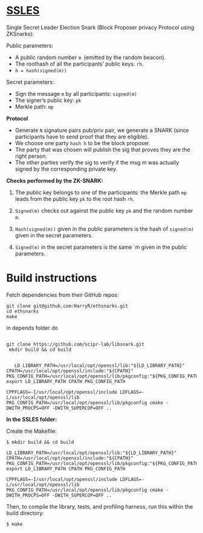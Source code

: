 # [SSLES](https://ethresear.ch/t/cryptographic-sortition-possible-solution-with-zk-snark/5102)
Single Secret Leader Election Snark (Block Proposer privacy Protocol using ZKSnarks):


Public parameters:

- A public random number `m `(emitted by the random beacon).
- The roothash of all the participants’ public keys: `rh`.
- `h = hash(signed(m))`

Secret parameters:

- Sign the message `m` by all participants: `signed(m)`
- The signer’s public key: `pk`
- Merkle path: `mp`

**Protocol**
- Generate `N` signature pairs pub/priv pair, we generate a SNARK (since participants have to send proof that they are eligible). 
- We choose one party `hash h` to be the block proposer.
- The party that was chosen will publish the sig that proves they are the right person.
- The other parties verify the sig to verify if  the msg m was actually signed by the corresponding private key.


**Checks performed by the ZK-SNARK:**
1. The public key belongs to one of the participants: the Merkle path `mp` leads from the public key `pk` to the root hash `rh`.

2. `Signed(m)` checks out against the public key `pk` and the random number `m`. 

3. `Hash(signed(m))` given in the public parameters is the hash of `signed(m)` given in the secret parameters.

4. `Signed(m)` in the secret parameters is the same `m given in the public parameters.




# Build instructions

Fetch dependencies from their GitHub repos:

```
git clone git@github.com:HarryR/ethsnarks.git
cd ethsnarks
make

```
in depends folder do

```

git clone https://github.com/scipr-lab/libsnark.git
 mkdir build && cd build


   LD_LIBRARY_PATH=/usr/local/opt/openssl/lib:"${LD_LIBRARY_PATH}"                    
CPATH=/usr/local/opt/openssl/include:"${CPATH}"                                    
PKG_CONFIG_PATH=/usr/local/opt/openssl/lib/pkgconfig:"${PKG_CONFIG_PATH}"          
export LD_LIBRARY_PATH CPATH PKG_CONFIG_PATH       

CPPFLAGS=-I/usr/local/opt/openssl/include LDFLAGS=-L/usr/local/opt/openssl/lib PKG_CONFIG_PATH=/usr/local/opt/openssl/lib/pkgconfig cmake -DWITH_PROCPS=OFF -DWITH_SUPERCOP=OFF ..

```

**In the SSLES folder:** 

Create the Makefile:

``$ mkdir build && cd build``

   ```
   LD_LIBRARY_PATH=/usr/local/opt/openssl/lib:"${LD_LIBRARY_PATH}"                    
CPATH=/usr/local/opt/openssl/include:"${CPATH}"                                    
PKG_CONFIG_PATH=/usr/local/opt/openssl/lib/pkgconfig:"${PKG_CONFIG_PATH}"          
export LD_LIBRARY_PATH CPATH PKG_CONFIG_PATH       

CPPFLAGS=-I/usr/local/opt/openssl/include LDFLAGS=-L/usr/local/opt/openssl/lib PKG_CONFIG_PATH=/usr/local/opt/openssl/lib/pkgconfig cmake -DWITH_PROCPS=OFF -DWITH_SUPERCOP=OFF ..

```


  Then, to compile the library, tests, and profiling harness, run this within the build directory:

``$ make``

